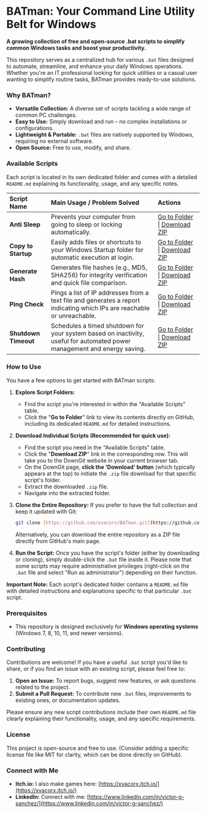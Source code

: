 # BATman: Your Command Line Utility Belt for Windows

**A growing collection of free and open-source .bat scripts to simplify common Windows tasks and boost your productivity.**

This repository serves as a centralized hub for various `.bat` files designed to automate, streamline, and enhance your daily Windows operations. Whether you're an IT professional looking for quick utilities or a casual user wanting to simplify routine tasks, BATman provides ready-to-use solutions.

### Why BATman?

* **Versatile Collection:** A diverse set of scripts tackling a wide range of common PC challenges.
* **Easy to Use:** Simply download and run – no complex installations or configurations.
* **Lightweight & Portable:** `.bat` files are natively supported by Windows, requiring no external software.
* **Open Source:** Free to use, modify, and share.

### Available Scripts

Each script is located in its own dedicated folder and comes with a detailed `README.md` explaining its functionality, usage, and any specific notes.

| Script Name        | Main Usage / Problem Solved                                                | Actions                                                                                                                                                                                                                                                                                                                                                                                                                                                                                                                                                                                                                                                                                                                                                                                             |
| :----------------- | :--------------------------------------------------------- | :----------------------------------------------------------------------------------------------------------------------------------------------------------------------------------------------------------------------------------------------------------------------------------------------------------------------------------------------------------------------------------------------------------------------------------------------------------------------------------------------------------------------------------------------------------------------------------------------------------------------------------------------------------------------------------------------------- |
| **Anti Sleep** | Prevents your computer from going to sleep or locking automatically.       | [Go to Folder](https://github.com/xvacorx/BATman/tree/main/Anti%20Sleep) \| [Download ZIP](https://minhaskamal.github.io/DownGit/#/home?url=https:%2F%2Fgithub.com%2Fxvacorx%2FBATman%2Ftree%2Fmain%2FAnti%20Sleep)                                                                                                                                                                                                                                                                                                                                                                                                                                                               |
| **Copy to Startup** | Easily adds files or shortcuts to your Windows Startup folder for automatic execution at login. | [Go to Folder](https://github.com/xvacorx/BATman/tree/main/Copy%20to%20Startup) \| [Download ZIP](https://minhaskamal.github.io/DownGit/#/home?url=https:%2F%2Fgithub.com%2Fxvacorx%2FBATman%2Ftree%2Fmain%2FCopy%20to%20Startup)                                                                                                                                                                                                                                                                                                                                                                                                                           |
| **Generate Hash** | Generates file hashes (e.g., MD5, SHA256) for integrity verification and quick file comparison. | [Go to Folder](https://github.com/xvacorx/BATman/tree/main/Generate%20Hash) \| [Download ZIP](https://minhaskamal.github.io/DownGit/#/home?url=https:%2F%2Fgithub.com%2Fxvacorx%2FBATman%2Ftree%2Fmain%2FGenerate%20Hash)                                                                                                                                                                                                                                                                                                                                                                                                                               |
| **Ping Check** | Pings a list of IP addresses from a text file and generates a report indicating which IPs are reachable or unreachable. | [Go to Folder](https://github.com/xvacorx/BATman/tree/main/Ping%20Check) \| [Download ZIP](https://minhaskamal.github.io/DownGit/#/home?url=https:%2F%2Fgithub.com%2Fxvacorx%2FBATman%2Ftree%2Fmain%2FPing%20Check)                                                                                                                                                                                                                                                                                                                                                                                                                             |
| **Shutdown Timeout** | Schedules a timed shutdown for your system based on inactivity, useful for automated power management and energy saving. | [Go to Folder](https://github.com/xvacorx/BATman/tree/main/Shutdown%20Timeout) \| [Download ZIP](https://minhaskamal.github.io/DownGit/#/home?url=https:%2F%2Fgithub.com%2Fxvacorx%2FBATman%2Ftree%2Fmain%2FShutdown%20Timeout)                                                                                                                                                                                                                                                                                                                                                                                             |

### How to Use

You have a few options to get started with BATman scripts:

1.  **Explore Script Folders:**
    * Find the script you're interested in within the "Available Scripts" table.
    * Click the "**Go to Folder**" link to view its contents directly on GitHub, including its dedicated `README.md` for detailed instructions.

2.  **Download Individual Scripts (Recommended for quick use):**
    * Find the script you need in the "Available Scripts" table.
    * Click the "**Download ZIP**" link in the corresponding row. This will take you to the DownGit website in your current browser tab.
    * On the DownGit page, **click the 'Download' button** (which typically appears at the top) to initiate the `.zip` file download for that specific script's folder.
    * Extract the downloaded `.zip` file.
    * Navigate into the extracted folder.

3.  **Clone the Entire Repository:**
    If you prefer to have the full collection and keep it updated with Git:
    ```bash
    git clone [https://github.com/xvacorx/BATman.git](https://github.com/xvacorx/BATman.git)
    ```
    Alternatively, you can download the entire repository as a ZIP file directly from GitHub's main page.

4.  **Run the Script:**
    Once you have the script's folder (either by downloading or cloning), simply double-click the `.bat` file inside it. Please note that some scripts may require administrative privileges (right-click on the `.bat` file and select "Run as administrator") depending on their function.

**Important Note:** Each script's dedicated folder contains a `README.md` file with detailed instructions and explanations specific to that particular `.bat` script.

### Prerequisites

* This repository is designed exclusively for **Windows operating systems** (Windows 7, 8, 10, 11, and newer versions).

### Contributing

Contributions are welcome! If you have a useful `.bat` script you'd like to share, or if you find an issue with an existing script, please feel free to:

1.  **Open an Issue:** To report bugs, suggest new features, or ask questions related to the project.
2.  **Submit a Pull Request:** To contribute new `.bat` files, improvements to existing ones, or documentation updates.

Please ensure any new script contributions include their own `README.md` file clearly explaining their functionality, usage, and any specific requirements.

### License

This project is open-source and free to use. (Consider adding a specific license file like MIT for clarity, which can be done directly on GitHub).

### Connect with Me

* **Itch.io:** I also make games here: [https://xvacorx.itch.io/](https://xvacorx.itch.io/)
* **LinkedIn:** Connect with me: [https://www.linkedin.com/in/victor-g-sanchez/](https://www.linkedin.com/in/victor-g-sanchez/)
